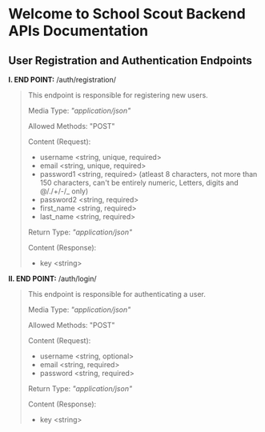 # Welcome to School Scout Backend APIs Documentation

## User Registration and Authentication Endpoints

**I. END POINT:** /auth/registration/

> This endpoint is responsible for registering new users.
>
> Media Type: *"application/json"*
>
> Allowed Methods: "POST"
>
> Content (Request):
>
> * username \<string, unique, required>
> * email \<string, unique, required>
> * password1 \<string, required> (atleast 8 characters, not more than 150 characters, can't be entirely numeric, Letters, digits and @/./+/-/_ only)
> * password2 \<string, required>
> * first_name \<string, required>
> * last_name \<string, required> 
> 
> Return Type: *"application/json"*
>
> Content (Response):
> * key \<string>

**II. END POINT:** /auth/login/

> This endpoint is responsible for authenticating a user.
>
> Media Type: *"application/json"*
>
> Allowed Methods: "POST"
>
> Content (Request):
>
> * username \<string, optional>
> * email \<string, required>
> * password \<string, required>
> 
> Return Type: *"application/json"*
>
> Content (Response):
> * key \<string>

